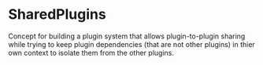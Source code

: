 # SharedPlugins
Concept for building a plugin system that allows plugin-to-plugin sharing while trying to keep plugin dependencies (that are not other plugins) in thier own context to isolate them from the other plugins.
